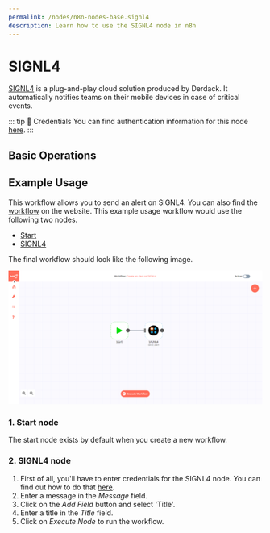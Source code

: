 ```yaml
---
permalink: /nodes/n8n-nodes-base.signl4
description: Learn how to use the SIGNL4 node in n8n
---
```


# SIGNL4

[SIGNL4](https://www.signl4.com/) is a plug-and-play cloud solution produced by Derdack. It automatically notifies teams on their mobile devices in case of critical events.

::: tip 🔑 Credentials
You can find authentication information for this node [here](../../../credentials/SIGNL4/README.md).
:::

## Basic Operations

<Resource node="n8n-nodes-base.signl4" />

## Example Usage

This workflow allows you to send an alert on SIGNL4. You can also find the [workflow](https://n8n.io/workflows/441) on the website. This example usage workflow would use the following two nodes.
- [Start](../../core-nodes/Start/README.md)
- [SIGNL4]()

The final workflow should look like the following image.

![A workflow with the SIGNL4 node](./workflow.png)

### 1. Start node

The start node exists by default when you create a new workflow.

### 2. SIGNL4 node

1. First of all, you'll have to enter credentials for the SIGNL4 node. You can find out how to do that [here](../../../credentials/SIGNL4/README.md).
2. Enter a message in the *Message* field.
3. Click on the *Add Field* button and select 'Title'.
4. Enter a title in the *Title* field.
5. Click on *Execute Node* to run the workflow.
